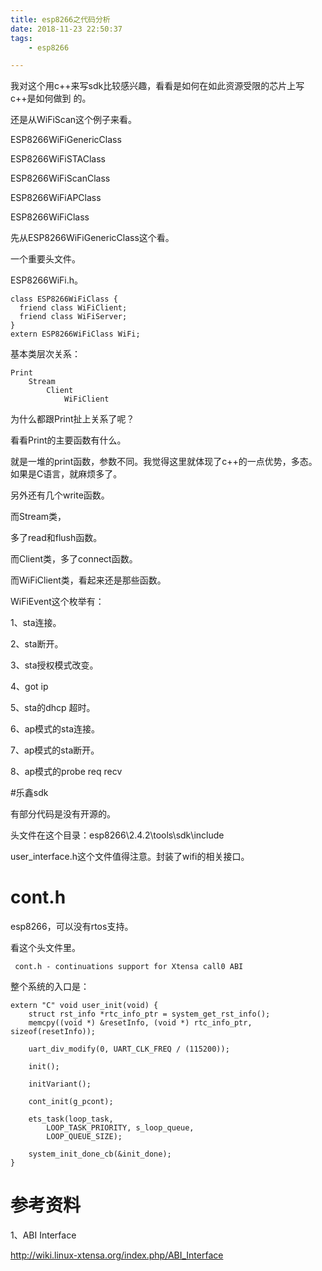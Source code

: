 ```yaml
---
title: esp8266之代码分析
date: 2018-11-23 22:50:37
tags:
	- esp8266

---
```




我对这个用c++来写sdk比较感兴趣，看看是如何在如此资源受限的芯片上写c++是如何做到 的。

还是从WiFiScan这个例子来看。

ESP8266WiFiGenericClass

ESP8266WiFiSTAClass

ESP8266WiFiScanClass

ESP8266WiFiAPClass

ESP8266WiFiClass

先从ESP8266WiFiGenericClass这个看。

一个重要头文件。

ESP8266WiFi.h。

```
class ESP8266WiFiClass {
  friend class WiFiClient;
  friend class WiFiServer;
}
extern ESP8266WiFiClass WiFi;
```



基本类层次关系：

```
Print
	Stream
		Client
			WiFiClient
```

为什么都跟Print扯上关系了呢？

看看Print的主要函数有什么。

就是一堆的print函数，参数不同。我觉得这里就体现了c++的一点优势，多态。如果是C语言，就麻烦多了。

另外还有几个write函数。

而Stream类，

多了read和flush函数。

而Client类，多了connect函数。

而WiFiClient类，看起来还是那些函数。



WiFiEvent这个枚举有：

1、sta连接。

2、sta断开。

3、sta授权模式改变。

4、got ip

5、sta的dhcp 超时。

6、ap模式的sta连接。

7、ap模式的sta断开。

8、ap模式的probe req recv



#乐鑫sdk

有部分代码是没有开源的。

头文件在这个目录：esp8266\2.4.2\tools\sdk\include

user_interface.h这个文件值得注意。封装了wifi的相关接口。



# cont.h

esp8266，可以没有rtos支持。

看这个头文件里。

```
 cont.h - continuations support for Xtensa call0 ABI
```



整个系统的入口是：

```
extern "C" void user_init(void) {
    struct rst_info *rtc_info_ptr = system_get_rst_info();
    memcpy((void *) &resetInfo, (void *) rtc_info_ptr, sizeof(resetInfo));

    uart_div_modify(0, UART_CLK_FREQ / (115200));

    init();

    initVariant();

    cont_init(g_pcont);

    ets_task(loop_task,
        LOOP_TASK_PRIORITY, s_loop_queue,
        LOOP_QUEUE_SIZE);

    system_init_done_cb(&init_done);
}

```



# 参考资料

1、ABI Interface

http://wiki.linux-xtensa.org/index.php/ABI_Interface
